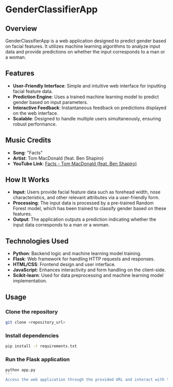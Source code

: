 # GenderClassifierApp

## Overview
GenderClassifierApp is a web application designed to predict gender based on facial features. It utilizes machine learning algorithms to analyze input data and provide predictions on whether the input corresponds to a man or a woman.

## Features
- **User-Friendly Interface**: Simple and intuitive web interface for inputting facial feature data.
- **Prediction Engine**: Uses a trained machine learning model to predict gender based on input parameters.
- **Interactive Feedback**: Instantaneous feedback on predictions displayed on the web interface.
- **Scalable**: Designed to handle multiple users simultaneously, ensuring robust performance.

## Music Credits
- **Song**: "Facts"
- **Artist**: Tom MacDonald (feat. Ben Shapiro)
- **YouTube Link**: [Facts - Tom MacDonald (feat. Ben Shapiro)](https://www.youtube.com/watch?v=5kGpohEpuTE)

## How It Works
- **Input**: Users provide facial feature data such as forehead width, nose characteristics, and other relevant attributes via a user-friendly form.
- **Processing**: The input data is processed by a pre-trained Random Forest model, which has been trained to classify gender based on these features.
- **Output**: The application outputs a prediction indicating whether the input data corresponds to a man or a woman.

## Technologies Used
- **Python**: Backend logic and machine learning model training.
- **Flask**: Web framework for handling HTTP requests and responses.
- **HTML/CSS**: Frontend design and user interface.
- **JavaScript**: Enhances interactivity and form handling on the client-side.
- **Scikit-learn**: Used for data preprocessing and machine learning model implementation.

## Usage

### Clone the repository
```bash
git clone <repository_url>
```
### Install dependencies
```bash
pip install -r requirements.txt
```

### Run the Flask application
```bash
python app.py
'''
Access the web application through the provided URL and interact with the prediction form.
